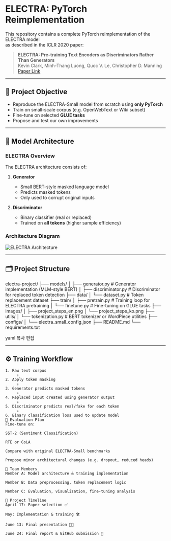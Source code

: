 # ELECTRA: PyTorch Reimplementation

This repository contains a complete PyTorch reimplementation of the ELECTRA model  
as described in the ICLR 2020 paper:

> **ELECTRA: Pre-training Text Encoders as Discriminators Rather Than Generators**  
> Kevin Clark, Minh-Thang Luong, Quoc V. Le, Christopher D. Manning  
> [Paper Link](https://arxiv.org/abs/2003.10555)

---

## 📐 Project Objective

- Reproduce the ELECTRA-Small model from scratch using **only PyTorch**
- Train on small-scale corpus (e.g. OpenWebText or Wiki subset)
- Fine-tune on selected **GLUE tasks**
- Propose and test our own improvements

---

## 🧠 Model Architecture

### ELECTRA Overview

The ELECTRA architecture consists of:

1. **Generator**  
   - Small BERT-style masked language model  
   - Predicts masked tokens  
   - Only used to corrupt original inputs

2. **Discriminator**  
   - Binary classifier (real or replaced)  
   - Trained on **all tokens** (higher sample efficiency)

### Architecture Diagram

![ELECTRA Architecture](./images/project_steps_en.png)

---

## 🗂️ Project Structure

electra-project/
├── models/
│ ├── generator.py # Generator implementation (MLM-style BERT)
│ ├── discriminator.py # Discriminator for replaced token detection
├── data/
│ └── dataset.py # Token replacement dataset
├── train/
│ ├── pretrain.py # Training loop for ELECTRA pretraining
│ └── finetune.py # Fine-tuning on GLUE tasks
├── images/
│ ├── project_steps_en.png
│ └── project_steps_ko.png
├── utils/
│ └── tokenization.py # BERT tokenizer or WordPiece utilities
├── configs/
│ └── electra_small_config.json
├── README.md
└── requirements.txt

yaml
복사
편집

---

## ⚙️ Training Workflow

```text
1. Raw text corpus
     ↓
2. Apply token masking
     ↓
3. Generator predicts masked tokens
     ↓
4. Replaced input created using generator output
     ↓
5. Discriminator predicts real/fake for each token
     ↓
6. Binary classification loss used to update model
🧪 Evaluation Plan
Fine-tune on:

SST-2 (Sentiment Classification)

RTE or CoLA

Compare with original ELECTRA-Small benchmarks

Propose minor architectural changes (e.g. dropout, reduced heads)

👥 Team Members
Member A: Model architecture & training implementation

Member B: Data preprocessing, token replacement logic

Member C: Evaluation, visualization, fine-tuning analysis

📅 Project Timeline
April 17: Paper selection ✅

May: Implementation & training 🛠️

June 13: Final presentation 🧑‍🏫

June 24: Final report & GitHub submission 📝
